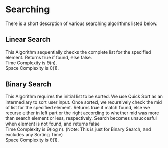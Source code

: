 # Searching
There is a short descrption of various searching algorithms listed below.

## Linear Search
This Algorithm sequentially checks the complete list for the specified element. Returns true if found, else false.<br>
Time Complexity is &theta;(n).<br>
Space Complexity is &theta;(1).

## Binary Search
This Algorithm requires the initial list to be sorted. We use Quick Sort as an intermediary to sort user input. Once sorted, we recursively check the mid of list for the specified element. Returns true if match found, else we recurse either in left part or the right according to whether mid was more than search element or less, respectively. Search becomes unsuccesful when element is not found, and returns false<br>
Time Complexity is &theta;(log n). (Note: This is just for Binary Search, and excludes any Sorting Time)<br>
Space Complexity is &theta;(1).
